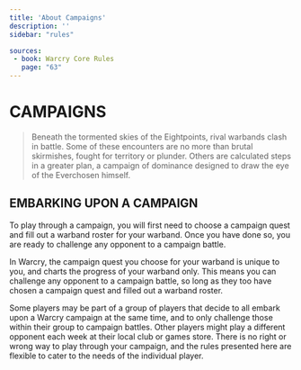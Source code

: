```yaml
---
title: 'About Campaigns'
description: ''
sidebar: "rules"

sources:
 - book: Warcry Core Rules
   page: "63"
---
```


# CAMPAIGNS

> Beneath the tormented skies of the Eightpoints, rival warbands clash in battle. Some of these encounters are no more than brutal skirmishes, fought for territory or plunder. Others are calculated steps in a greater plan, a campaign of dominance designed to draw the eye of the Everchosen himself.

## EMBARKING UPON A CAMPAIGN
To play through a campaign, you will first need to choose a campaign quest and fill out a warband roster for your warband. Once you have done so, you are ready to challenge any opponent to a campaign battle.

In Warcry, the campaign quest you choose for your warband is unique to you, and charts the progress of your warband only. This means you can challenge any opponent to a campaign battle, so long as they too have chosen a campaign quest and filled out a warband roster.

Some players may be part of a group of players that decide to all embark upon a Warcry campaign at the same time, and to only challenge those within their group to campaign battles. Other players might play a different opponent each week at their local club or games store. There is no right or wrong way to play through your campaign, and the rules presented here are flexible to cater to the needs of the individual player.


